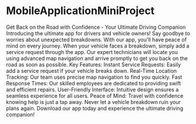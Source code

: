 # MobileApplicationMiniProject
 Get Back on the Road with Confidence - Your Ultimate Driving Companion Introducing the ultimate app for drivers and vehicle owners! Say goodbye to worries about unexpected breakdowns. With our app, you'll have peace of mind on every journey.  When your vehicle faces a breakdown, simply add a service request through the app. Our expert technicians will locate you using advanced map navigation and arrive promptly to get you back on the road as soon as possible.  Key Features:  Instant Service Requests: Easily add a service request if your vehicle breaks down. Real-Time Location Tracking: Our team uses precise map navigation to find you quickly. Fast Response Times: Our skilled employees are dedicated to providing swift and efficient repairs. User-Friendly Interface: Intuitive design ensures a seamless experience for all users. Peace of Mind: Travel with confidence knowing help is just a tap away. Never let a vehicle breakdown ruin your plans again. Download our app today and experience the ultimate driving companion!
